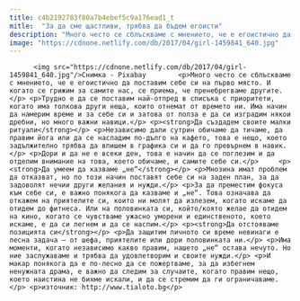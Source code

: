 ```yaml
---
title: c4b2192783f80a7b4ebef5c9a176ead1_t
mitle:  "За да сме щастливи, трябва да бъдем егоисти"
description: "Много често се сблъскваме с мнението, че е егоистично да поставим себе си на първо място. И когато се грижим за самите нас, се приема, че пренебрегваме другите. Трудно е да се поставим най-отпред в списъка с приоритети, когато има толкова други неща, които отнемат от времето ни. Има начин да намерим време и за …"
image: "https://cdnone.netlify.com/db/2017/04/girl-1459841_640.jpg"
---
```


          <img src="https://cdnone.netlify.com/db/2017/04/girl-1459841_640.jpg"/>Снимка - Pixabay        <p>Много често се сблъскваме с мнението, че е егоистично да поставим себе си на първо място. И когато се грижим за самите нас, се приема, че пренебрегваме другите.</p> <p>Трудно е да се поставим най-отпред в списъка с приоритети, когато има толкова други неща, които отнемат от времето ни. Има начин да намерим време и за себе си и затова от полза е да си изградим някои дребни, но много важни навици.</p> <p><strong>Да създадем своите малки ритуали</strong></p> <p>Независимо дали сутрин обичаме да тичаме, да правим йога или да се насладим по-дълго на кафето, това е нещо, което задължително трябва да впишем в графика си и да го превърнем в навик.</p> <p>Дори и да не е всеки ден, това е начин да се поглезим и да отделим внимание на това, което обичаме, и самите себе си.</p>     <p><strong>Да умеем да казваме „не“</strong></p> <p>Мнозина имат проблем да отказват, но по този начин поставят себе си на заден план, за да задоволят нечии други желания и нужди.</p> <p>За да преместим фокуса към себе си, е важно понякога да казваме и „не“. Това означава да откажем на приятелите си, които ни молят да излезем, когато искаме да отидем до фитнеса. Или на половинката си, който/която желае да отидем на кино, когато се чувстваме ужасно уморени и единственото, което искаме, е да си легнем и да се наспим.</p> <p><strong>Да отстояваме позицията си</strong></p> <p>Да защитим личното си време невинаги е лесна задача – от шефа, приятелите или дори половинката ни.</p> <p>Има моменти, когато независимо какво правим, нашето „не“ остава нечуто. Но ние заслужаваме и трябва да удовлетворим и своите нужди.</p> <p>И макар понякога да е по-лесно да се пожертваме, за да избегнем ненужната драма, е важно да следим за случаите, когато правим нещо, което наистина не бихме искали, и да се стремим да ги ограничаваме.</p> <p>източник: http://www.tialoto.bg</p>        
